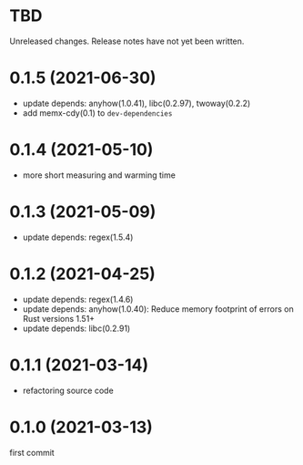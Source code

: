 TBD
===
Unreleased changes. Release notes have not yet been written.

0.1.5 (2021-06-30)
=====

* update depends: anyhow(1.0.41), libc(0.2.97), twoway(0.2.2)
* add memx-cdy(0.1) to `dev-dependencies`

0.1.4 (2021-05-10)
=====

* more short measuring and warming time

0.1.3 (2021-05-09)
=====

* update depends: regex(1.5.4)

0.1.2 (2021-04-25)
=====

* update depends: regex(1.4.6)
* update depends: anyhow(1.0.40): Reduce memory footprint of errors on Rust versions 1.51+
* update depends: libc(0.2.91)

0.1.1 (2021-03-14)
=====

* refactoring source code

0.1.0 (2021-03-13)
=====

first commit
